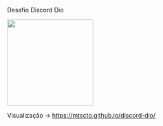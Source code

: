 Desafio Discord Dio

<p float="left">

 <img src="https://user-images.githubusercontent.com/139078776/266757768-97dac969-cae1-42c2-b2f0-7539fcea9390.png" width="200" />

<p/>
  
Visualização -> https://mtscto.github.io/discord-dio/
